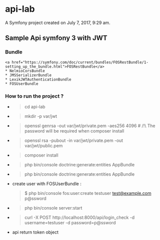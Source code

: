 api-lab
=======

A Symfony project created on July 7, 2017, 9:29 am.


## Sample Api symfony 3 with JWT

### Bundle

    <a href="https://symfony.com/doc/current/bundles/FOSRestBundle/1-setting_up_the_bundle.html">FOSRestBundle</a>
    * NelmioCorsBundle
    * JMSSerializerBundle
    * LexikJWTAuthenticationBundle
    * FOSUserBundle
    
    
### How to run the project ?

 * > cd api-lab
 * > mkdir -p var/jwt
 * > openssl genrsa -out var/jwt/private.pem -aes256 4096 # /!\ The password will be required when composer install
 * > openssl rsa -pubout -in var/jwt/private.pem -out var/jwt/public.pem
 * > composer install
 * > php bin/console doctrine:generate:entities AppBundle
 * > php bin/console doctrine:generate:entities AppBundle
 * create user with FOSUserBundle :
   > $ php bin/console fos:user:create testuser test@example.com p@ssword
 * > php bin/console server:start
 * > curl -X POST http://localhost:8000/api/login_check -d username=testuser -d password=p@ssword
 * api return token object 

